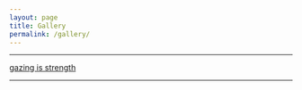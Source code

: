 ```yaml
---
layout: page
title: Gallery
permalink: /gallery/
---
```


****
[gazing is strength](https://diegoinacio.github.io/computer-vision-notebooks/ )

****
